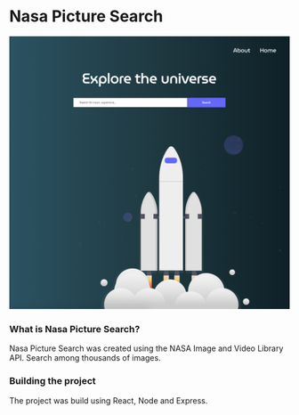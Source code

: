 # Nasa Picture Search

![Home page](/frontend/src/home.png)

### What is Nasa Picture Search?
Nasa Picture Search was created using the NASA Image and Video Library API. 
Search among thousands of images. 

### Building the project
The project was build using React, Node and Express. 

